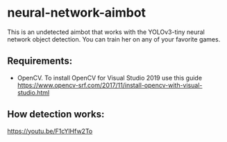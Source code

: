 # neural-network-aimbot
This is an undetected aimbot that works with the YOLOv3-tiny neural network object detection. You can train her on any of your favorite games.

## Requirements:
* OpenCV. To install OpenCV for Visual Studio 2019 use this guide https://www.opencv-srf.com/2017/11/install-opencv-with-visual-studio.html

## How detection works:
https://youtu.be/F1cYlHfw2To

